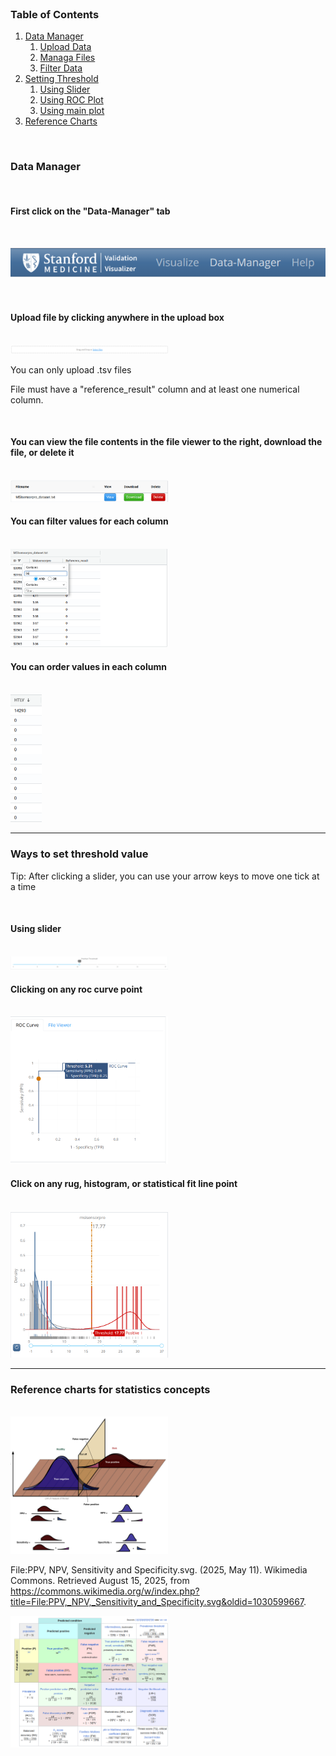 <br />

### Table of Contents
1. [Data Manager](#datamanager)
    1. [Upload Data](#uploaddata)
    2. [Managa Files](#filemanager)
    3. [Filter Data](#filterdata)
2. [Setting Threshold](#threshold)
    1. [Using Slider](#slider)
    2. [Using ROC Plot](#click)
    3. [Using main plot](#click2)
3. [Reference Charts](#reference)

<div id='datamanager'/>

<br />

### Data Manager

<br />



#### First click on the "Data-Manager" tab

<br />

![image](assets/help_page/navbar_help_template.png)

<br />


<div id='uploaddata'/>

#### Upload file by clicking anywhere in the upload box

<br />

<!-- ![image](assets/help_page/upload_help_template.png)
-->

<img src="assets/help_page/upload_help_template.png" style="width: 50%;" />

<br />


You can only upload .tsv files

File must have a "reference\_result" column and at least one numerical column.

<br />


<div id='filemanager'/>

#### You can view the file contents in the file viewer to the right, download the file, or delete it

<br />

<img src="assets/help_page/file_manager.png" style="width: 50%;" />

<br />

<div id='filterdata'/>

#### You can filter values for each column

<br />

<img src="assets/help_page/file_previewer_filter.png" style="width: 50%;" />

<br />


#### You can order values in each column

<br />

<img src="assets/help_page/file_previewer_order.png" style="width: 10%;" />

<br />

---

<div id='threshold'/>

### Ways to set threshold value

Tip: After clicking a slider, you can use your arrow keys to move one tick at a time

<br />

<div id='slider'/>

#### Using slider

<br />

<img src="assets/help_page/slider_threshold.png" style="width: 50%;" />

<br />


<div id='click'/>

#### Clicking on any roc curve point

<br />

<img src="assets/help_page/roc_curve_hover.png" style="width: 50%;" />

<br />

<div id='click2'/>

#### Click on any rug, histogram, or statistical fit line point

<br />

<img src="assets/help_page/plot_hover.png" style="width: 50%;" />

<br />

---

<div id='reference'/>

### Reference charts for statistics concepts

<br />

<img src="assets/help_page/specificity_chart.png" style="width: 50%;" />

File:PPV, NPV, Sensitivity and Specificity.svg. (2025, May 11). Wikimedia Commons. Retrieved August 15, 2025, from https://commons.wikimedia.org/w/index.php?title=File:PPV,_NPV,_Sensitivity_and_Specificity.svg&oldid=1030599667.

<img src="assets/help_page/2x2_roc_table.png" style="width: 50%;" />
